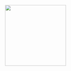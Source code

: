 <img width="200" src="https://cdn.discordapp.com/attachments/479100654233714700/1066977102622113792/image.png">
